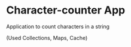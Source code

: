# Character-counter App

Application to count characters in a string

(Used Collections, Maps, Cache)


